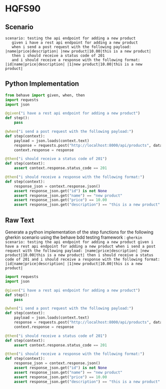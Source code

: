 # HQFS90
## Scenario
```gherkin
scenario: testing the api endpoint for adding a new product 
   given i have a rest api endpoint for adding a new product 
   when i send a post request with the following payload: |name|price|description| |new product|10.00|this is a new product| 
   then i should receive a status code of 201 
   and i should receive a response with the following format: |id|name|price|description| |1|new product|10.00|this is a new product|
```


## Python Implementation
```python
from behave import given, when, then
import requests
import json

@given("i have a rest api endpoint for adding a new product")
def step():
    pass

@when("i send a post request with the following payload:")
def step(context):
    payload = json.loads(context.text)
    response = requests.post("http://localhost:8000/api/products", data=json.dumps(payload), headers={"Content-Type": "application/json"})
    context.response = response

@then("i should receive a status code of 201")
def step(context):
    assert context.response.status_code == 201

@then("i should receive a response with the following format:")
def step(context):
    response_json = context.response.json()
    assert response_json.get("id") is not None
    assert response_json.get("name") == "new product"
    assert response_json.get("price") == 10.00
    assert response_json.get("description") == "this is a new product"
```


## Raw Text
Generate a python implementation of the step functions for the following gherkin scenario using the behave bdd testing framework : ```gherkin scenario: testing the api endpoint for adding a new product given i have a rest api endpoint for adding a new product when i send a post request with the following payload: |name|price|description| |new product|10.00|this is a new product| then i should receive a status code of 201 and i should receive a response with the following format: |id|name|price|description| |1|new product|10.00|this is a new product| ```



```python from behave import given, when, then
import requests
import json

@given("i have a rest api endpoint for adding a new product")
def step():
    pass

@when("i send a post request with the following payload:")
def step(context):
    payload = json.loads(context.text)
    response = requests.post("http://localhost:8000/api/products", data=json.dumps(payload), headers={"Content-Type": "application/json"})
    context.response = response

@then("i should receive a status code of 201")
def step(context):
    assert context.response.status_code == 201

@then("i should receive a response with the following format:")
def step(context):
    response_json = context.response.json()
    assert response_json.get("id") is not None
    assert response_json.get("name") == "new product"
    assert response_json.get("price") == 10.00
    assert response_json.get("description") == "this is a new product"
```
